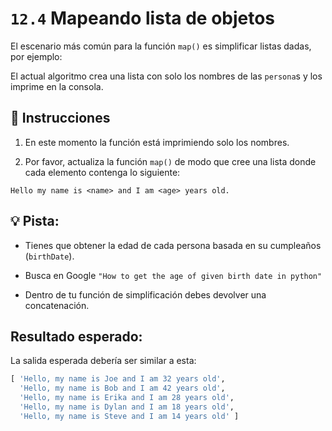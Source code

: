 # `12.4` Mapeando lista de objetos

El escenario más común para la función `map()` es simplificar listas dadas, por ejemplo:

El actual algoritmo crea una lista con solo los nombres de las `persona`s y los imprime en la consola.

## 📝 Instrucciones

1. En este momento la función está imprimiendo solo los nombres.

2. Por favor, actualiza la función `map()` de modo que cree una lista donde cada elemento contenga lo siguiente:

`Hello my name is <name> and I am <age> years old.`

## 💡 Pista:

- Tienes que obtener la edad de cada persona basada en su cumpleaños (`birthDate`).

- Busca en Google `"How to get the age of given birth date in python"`

- Dentro de tu función de simplificación debes devolver una concatenación.


## Resultado esperado:

La salida esperada debería ser similar a esta:

```py
[ 'Hello, my name is Joe and I am 32 years old',
  'Hello, my name is Bob and I am 42 years old',
  'Hello, my name is Erika and I am 28 years old',
  'Hello, my name is Dylan and I am 18 years old',
  'Hello, my name is Steve and I am 14 years old' ]
```
